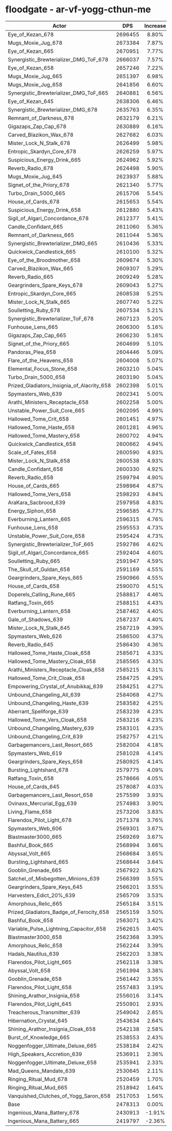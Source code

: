 # floodgate - ar-vf-yogg-cthun-me
| Actor | DPS | Increase |
|---|:---:|:---:|
|Eye_of_Kezan_678|2696455|8.80%|
|Mugs_Moxie_Jug_678|2673384|7.87%|
|Eye_of_Kezan_665|2670951|7.77%|
|Synergistic_Brewterializer_DMG_ToF_678|2666037|7.57%|
|Eye_of_Kezan_658|2657246|7.22%|
|Mugs_Moxie_Jug_665|2651397|6.98%|
|Mugs_Moxie_Jug_658|2641856|6.60%|
|Synergistic_Brewterializer_DMG_ToF_665|2640881|6.56%|
|Eye_of_Kezan_645|2638306|6.46%|
|Synergistic_Brewterializer_DMG_678|2635763|6.35%|
|Remnant_of_Darkness_678|2632179|6.21%|
|Gigazaps_Zap_Cap_678|2630889|6.16%|
|Carved_Blazikon_Wax_678|2627682|6.03%|
|Mister_Lock_N_Stalk_678|2626499|5.98%|
|Entropic_Skardyn_Core_678|2626259|5.97%|
|Suspicious_Energy_Drink_665|2624962|5.92%|
|Reverb_Radio_678|2624498|5.90%|
|Mugs_Moxie_Jug_645|2623937|5.88%|
|Signet_of_the_Priory_678|2621340|5.77%|
|Turbo_Drain_5000_665|2615706|5.54%|
|House_of_Cards_678|2615653|5.54%|
|Suspicious_Energy_Drink_658|2612880|5.43%|
|Sigil_of_Algari_Concordance_678|2612377|5.41%|
|Candle_Confidant_665|2611060|5.36%|
|Remnant_of_Darkness_665|2611044|5.36%|
|Synergistic_Brewterializer_DMG_665|2610436|5.33%|
|Quickwick_Candlestick_665|2610100|5.32%|
|Eye_of_the_Broodmother_658|2609674|5.30%|
|Carved_Blazikon_Wax_665|2609307|5.29%|
|Reverb_Radio_665|2609249|5.28%|
|Geargrinders_Spare_Keys_678|2609043|5.27%|
|Entropic_Skardyn_Core_665|2608538|5.25%|
|Mister_Lock_N_Stalk_665|2607740|5.22%|
|Soulletting_Ruby_678|2607534|5.21%|
|Synergistic_Brewterializer_ToF_678|2607123|5.20%|
|Funhouse_Lens_665|2606300|5.16%|
|Gigazaps_Zap_Cap_665|2606230|5.16%|
|Signet_of_the_Priory_665|2604699|5.10%|
|Pandoras_Plea_658|2604446|5.09%|
|Flare_of_the_Heavens_658|2604008|5.07%|
|Elemental_Focus_Stone_658|2603210|5.04%|
|Turbo_Drain_5000_658|2603190|5.04%|
|Prized_Gladiators_Insignia_of_Alacrity_658|2602398|5.01%|
|Spymasters_Web_639|2602341|5.00%|
|Arathi_Ministers_Receptacle_658|2602258|5.00%|
|Unstable_Power_Suit_Core_665|2602095|4.99%|
|Hallowed_Tome_Crit_658|2601451|4.97%|
|Hallowed_Tome_Haste_658|2601281|4.96%|
|Hallowed_Tome_Mastery_658|2600702|4.94%|
|Quickwick_Candlestick_658|2600662|4.94%|
|Scale_of_Fates_658|2600590|4.93%|
|Mister_Lock_N_Stalk_658|2600538|4.93%|
|Candle_Confidant_658|2600330|4.92%|
|Reverb_Radio_658|2599794|4.90%|
|House_of_Cards_665|2598964|4.87%|
|Hallowed_Tome_Vers_658|2598293|4.84%|
|AraKara_Sacbrood_639|2597958|4.83%|
|Energy_Siphon_658|2596585|4.77%|
|Everburning_Lantern_665|2596315|4.76%|
|Funhouse_Lens_658|2595553|4.73%|
|Unstable_Power_Suit_Core_658|2595424|4.73%|
|Synergistic_Brewterializer_ToF_665|2592786|4.62%|
|Sigil_of_Algari_Concordance_665|2592404|4.60%|
|Soulletting_Ruby_665|2591947|4.59%|
|The_Skull_of_Guldan_658|2591169|4.55%|
|Geargrinders_Spare_Keys_665|2590966|4.55%|
|House_of_Cards_658|2590070|4.51%|
|Doperels_Calling_Rune_665|2588817|4.46%|
|Ratfang_Toxin_665|2588151|4.43%|
|Everburning_Lantern_658|2587462|4.40%|
|Gale_of_Shadows_639|2587237|4.40%|
|Mister_Lock_N_Stalk_645|2587219|4.39%|
|Spymasters_Web_626|2586500|4.37%|
|Reverb_Radio_645|2586430|4.36%|
|Hallowed_Tome_Haste_Cloak_658|2585671|4.33%|
|Hallowed_Tome_Mastery_Cloak_658|2585565|4.33%|
|Arathi_Ministers_Receptacle_Cloak_658|2585215|4.31%|
|Hallowed_Tome_Crit_Cloak_658|2584725|4.29%|
|Empowering_Crystal_of_Anubikkaj_639|2584251|4.27%|
|Unbound_Changeling_All_639|2584068|4.27%|
|Unbound_Changeling_Haste_639|2583582|4.25%|
|Aberrant_Spellforge_639|2583239|4.23%|
|Hallowed_Tome_Vers_Cloak_658|2583216|4.23%|
|Unbound_Changeling_Mastery_639|2583101|4.23%|
|Unbound_Changeling_Crit_639|2582757|4.21%|
|Garbagemancers_Last_Resort_665|2582004|4.18%|
|Spymasters_Web_619|2581028|4.14%|
|Geargrinders_Spare_Keys_658|2580925|4.14%|
|Bursting_Lightshard_678|2579775|4.09%|
|Ratfang_Toxin_658|2578666|4.05%|
|House_of_Cards_645|2578087|4.03%|
|Garbagemancers_Last_Resort_658|2575599|3.93%|
|Ovinaxs_Mercurial_Egg_639|2574983|3.90%|
|Living_Flame_658|2573206|3.83%|
|Flarendos_Pilot_Light_678|2571378|3.76%|
|Spymasters_Web_606|2569301|3.67%|
|Blastmaster3000_665|2569269|3.67%|
|Bashful_Book_665|2568994|3.66%|
|Abyssal_Volt_665|2568684|3.65%|
|Bursting_Lightshard_665|2568644|3.64%|
|Gooblin_Grenade_665|2567922|3.62%|
|Satchel_of_Misbegotten_Minions_639|2566399|3.55%|
|Geargrinders_Spare_Keys_645|2566201|3.55%|
|Harvesters_Edict_20%_639|2565709|3.53%|
|Amorphous_Relic_665|2565184|3.51%|
|Prized_Gladiators_Badge_of_Ferocity_658|2565159|3.50%|
|Bashful_Book_658|2563071|3.42%|
|Variable_Pulse_Lightning_Capacitor_658|2562615|3.40%|
|Blastmaster3000_658|2562368|3.39%|
|Amorphous_Relic_658|2562244|3.39%|
|Hadals_Nautilus_639|2562203|3.38%|
|Flarendos_Pilot_Light_665|2562118|3.38%|
|Abyssal_Volt_658|2561994|3.38%|
|Gooblin_Grenade_658|2561442|3.35%|
|Flarendos_Pilot_Light_658|2557483|3.19%|
|Shining_Arathor_Insignia_658|2556016|3.14%|
|Flarendos_Pilot_Light_645|2550901|2.93%|
|Treacherous_Transmitter_639|2549042|2.85%|
|Hibernation_Crystal_645|2543634|2.64%|
|Shining_Arathor_Insignia_Cloak_658|2542138|2.58%|
|Burst_of_Knowledge_665|2538553|2.43%|
|Noggenfogger_Ultimate_Deluxe_665|2538184|2.42%|
|High_Speakers_Accretion_639|2536911|2.36%|
|Noggenfogger_Ultimate_Deluxe_658|2535941|2.33%|
|Mad_Queens_Mandate_639|2530645|2.11%|
|Ringing_Ritual_Mud_678|2520459|1.70%|
|Ringing_Ritual_Mud_665|2518942|1.64%|
|Vanquished_Clutches_of_Yogg_Saron_658|2517053|1.56%|
|Base|2478313|0.00%|
|Ingenious_Mana_Battery_678|2430913|-1.91%|
|Ingenious_Mana_Battery_665|2419797|-2.36%|
